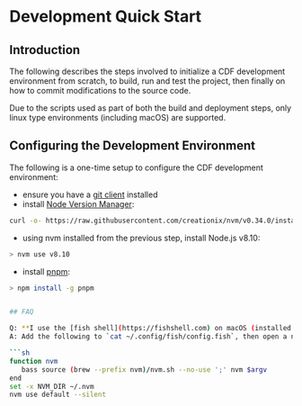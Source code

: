 # Development Quick Start

## Introduction

The following describes the steps involved to initialize a CDF development environment from scratch, to build, run and test the project, then finally on how to commit modifications to the source code.

Due to the scripts used as part of both the build and deployment steps, only linux type environments (including macOS) are supported.

## Configuring the Development Environment

The following is a one-time setup to configure the CDF development environment:

+ ensure you have a [git client](https://git-scm.com/book/en/v2/Getting-Started-Installing-Git) installed
+ install [Node Version Manager](https://github.com/creationix/nvm#install--update-script):

```sh
curl -o- https://raw.githubusercontent.com/creationix/nvm/v0.34.0/install.sh | bash
```

+ using nvm installed from the previous step, install Node.js v8.10:

```sh
> nvm use v8.10
```

+ install [pnpm](https://pnpm.js.org):

```sh
> npm install -g pnpm


## FAQ

Q: **I use the [fish shell](https://fishshell.com) on macOS (installed via homebrew) instead of the default shell.  How do I configure `nvm`?**
A: Add the following to `cat ~/.config/fish/config.fish`, then open a new terminal:

```sh
function nvm
   bass source (brew --prefix nvm)/nvm.sh --no-use ';' nvm $argv
end
set -x NVM_DIR ~/.nvm
nvm use default --silent
```